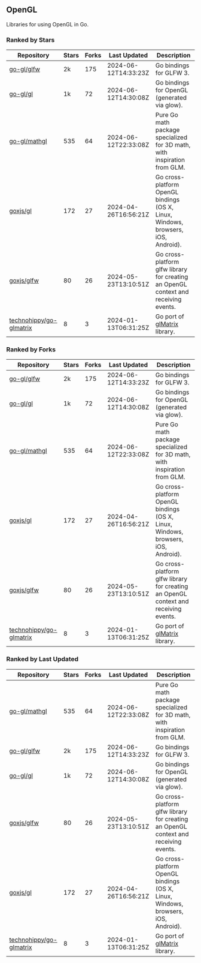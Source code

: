 ## OpenGL

Libraries for using OpenGL in Go.

### Ranked by Stars

| Repository | Stars | Forks | Last Updated | Description | 
|------------|-------|-------|--------------|-------------|
| [go-gl/glfw](https://github.com/go-gl/glfw) | 2k | 175 | 2024-06-12T14:33:23Z |  Go bindings for GLFW 3. |
| [go-gl/gl](https://github.com/go-gl/gl) | 1k | 72 | 2024-06-12T14:30:08Z |  Go bindings for OpenGL (generated via glow). |
| [go-gl/mathgl](https://github.com/go-gl/mathgl) | 535 | 64 | 2024-06-12T22:33:08Z |  Pure Go math package specialized for 3D math, with inspiration from GLM. |
| [goxjs/gl](https://github.com/goxjs/gl) | 172 | 27 | 2024-04-26T16:56:21Z |  Go cross-platform OpenGL bindings (OS X, Linux, Windows, browsers, iOS, Android). |
| [goxjs/glfw](https://github.com/goxjs/glfw) | 80 | 26 | 2024-05-23T13:10:51Z |  Go cross-platform glfw library for creating an OpenGL context and receiving events. |
| [technohippy/go-glmatrix](https://github.com/technohippy/go-glmatrix) | 8 | 3 | 2024-01-13T06:31:25Z |  Go port of [glMatrix](https://glmatrix.net/) library. |

### Ranked by Forks

| Repository | Stars | Forks | Last Updated | Description | 
|------------|-------|-------|--------------|-------------|
| [go-gl/glfw](https://github.com/go-gl/glfw) | 2k | 175 | 2024-06-12T14:33:23Z |  Go bindings for GLFW 3. |
| [go-gl/gl](https://github.com/go-gl/gl) | 1k | 72 | 2024-06-12T14:30:08Z |  Go bindings for OpenGL (generated via glow). |
| [go-gl/mathgl](https://github.com/go-gl/mathgl) | 535 | 64 | 2024-06-12T22:33:08Z |  Pure Go math package specialized for 3D math, with inspiration from GLM. |
| [goxjs/gl](https://github.com/goxjs/gl) | 172 | 27 | 2024-04-26T16:56:21Z |  Go cross-platform OpenGL bindings (OS X, Linux, Windows, browsers, iOS, Android). |
| [goxjs/glfw](https://github.com/goxjs/glfw) | 80 | 26 | 2024-05-23T13:10:51Z |  Go cross-platform glfw library for creating an OpenGL context and receiving events. |
| [technohippy/go-glmatrix](https://github.com/technohippy/go-glmatrix) | 8 | 3 | 2024-01-13T06:31:25Z |  Go port of [glMatrix](https://glmatrix.net/) library. |

### Ranked by Last Updated

| Repository | Stars | Forks | Last Updated | Description | 
|------------|-------|-------|--------------|-------------|
| [go-gl/mathgl](https://github.com/go-gl/mathgl) | 535 | 64 | 2024-06-12T22:33:08Z |  Pure Go math package specialized for 3D math, with inspiration from GLM. |
| [go-gl/glfw](https://github.com/go-gl/glfw) | 2k | 175 | 2024-06-12T14:33:23Z |  Go bindings for GLFW 3. |
| [go-gl/gl](https://github.com/go-gl/gl) | 1k | 72 | 2024-06-12T14:30:08Z |  Go bindings for OpenGL (generated via glow). |
| [goxjs/glfw](https://github.com/goxjs/glfw) | 80 | 26 | 2024-05-23T13:10:51Z |  Go cross-platform glfw library for creating an OpenGL context and receiving events. |
| [goxjs/gl](https://github.com/goxjs/gl) | 172 | 27 | 2024-04-26T16:56:21Z |  Go cross-platform OpenGL bindings (OS X, Linux, Windows, browsers, iOS, Android). |
| [technohippy/go-glmatrix](https://github.com/technohippy/go-glmatrix) | 8 | 3 | 2024-01-13T06:31:25Z |  Go port of [glMatrix](https://glmatrix.net/) library. |

